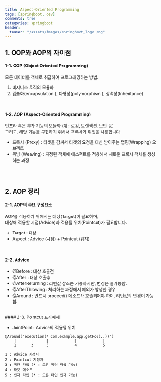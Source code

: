 ```yaml
---
title: Aspect-Oriented Programming
tags: [springboot, dev]
comments: true
categories: springboot
header:
  teaser: "/assets/images/springboot_logo.png"
---
```

## 1. OOP와 AOP의 차이점

#### 1-1. OOP (Object Oriented Programming)

모든 데이터를 객체로 취급하여 프로그래밍하는 방법.
1. 비지니스 로직의 모듈화
2. 캡슐화(encapsulation ), 다형성(polymorphism ), 상속성(Inheritance)

<br/>

#### 1-2. AOP (Aspect-Oriented Programming)

인프라 혹은 부가 기능의 모듈화 (예 : 로깅, 트랜잭션, 보안 등)<br/>
그리고, 해당 기능을 구현하기 위해서 프록시와 위빙을 사용합니다.
* 프록시 (Proxy) : 타겟을 감싸서 타겟의 요청을 대신 받아주는 랩핑(Wrapping) 오브젝트
* 위빙 (Weaving) : 지정된 객체에 애스팩트를 적용해서 새로운 프록시 객체를 생성하는 과정

<br/>
<br/>

## 2. AOP 정리


#### 2-1. AOP의 주요 구성요소

AOP를 적용하기 위해서는 대상(Target)이 필요하며,<br/>
대상에 적용할 시점(Advice)과 적용될 위치(Pointcut)가 필요합니다.
* Target : 대상
* Aspect : Advice (시점) + Pointcut (위치)
<br/>

#### 2-2. Advice 
  * @Before : 대상 호출전
  * @After : 대상 호출후
  * @AfterReturning : 리턴값 참조는 가능하지만, 변경은 불가능함.
  * @AfterThrowing : 처리하는 과정에서 예외가 발생한 경우
  * @Around : 반드시 proceed() 메소드가 호출되어야 하며, 리턴값의 변경이 가능함.

<br/>
#### 2-3.  Pointcut 표기예제

* JointPoint : Advice의 적용될 위치

```
@Around("execution(* com.example.app.getFoo(..))")
    |       |      |            |            |
    1       2      3            4            5

1 : Advice 지정자
2 : Pointcut 지정자
3 : 리턴 타입 (* : 모든 리턴 타입 가능)
4 : 타겟 메소드
5 : 인자 타입 (* : 모든 타입 인자 가능)
```


